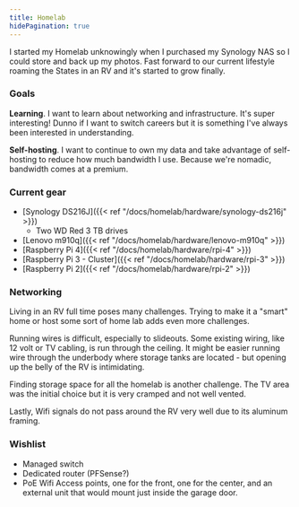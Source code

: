 ```yaml
---
title: Homelab
hidePagination: true
---
```


I started my Homelab unknowingly when I purchased my Synology NAS so I could store and back up my photos. Fast forward to our current lifestyle roaming the States in an RV and it's started to grow finally.

### Goals

**Learning**. I want to learn about networking and infrastructure. It's super interesting! Dunno if I want to switch careers but it is something I've always been interested in understanding.

**Self-hosting**. I want to continue to own my data and take advantage of self-hosting to reduce how much bandwidth I use. Because we're nomadic, bandwidth comes at a premium.

### Current gear

- [Synology DS216J]({{< ref "/docs/homelab/hardware/synology-ds216j" >}})
  - Two WD Red 3 TB drives
- [Lenovo m910q]({{< ref "/docs/homelab/hardware/lenovo-m910q" >}})
- [Raspberry Pi 4]({{< ref "/docs/homelab/hardware/rpi-4" >}})
- [Raspberry Pi 3 - Cluster]({{< ref "/docs/homelab/hardware/rpi-3" >}})
- [Raspberry Pi 2]({{< ref "/docs/homelab/hardware/rpi-2" >}})

### Networking

Living in an RV full time poses many challenges. Trying to make it a "smart" home or host some sort of home lab adds even more challenges.

Running wires is difficult, especially to slideouts. Some existing wiring, like 12 volt or TV cabling, is run through the ceiling. It might be easier running wire through the underbody where storage tanks are located - but opening up the belly of the RV is intimidating.

Finding storage space for all the homelab is another challenge. The TV area was the initial choice but it is very cramped and not well vented.

Lastly, Wifi signals do not pass around the RV very well due to its aluminum framing.

### Wishlist

- Managed switch
- Dedicated router (PFSense?)
- PoE Wifi Access points, one for the front, one for the center, and an external unit that would mount just inside the garage door.
